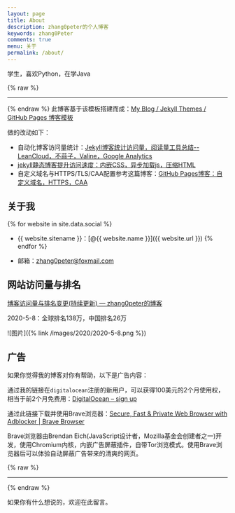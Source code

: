 ```yaml
---
layout: page
title: About
description: zhang0peter的个人博客
keywords: zhang0Peter
comments: true
menu: 关于
permalink: /about/
---
```


学生，喜欢Python，在学Java

{% raw %}
***          
{% endraw %}
此博客基于该模板搭建而成：[My Blog / Jekyll Themes / GitHub Pages 博客模板](https://github.com/mzlogin/mzlogin.github.io)

做的改动如下：               
- 自动化博客访问量统计：[Jekyll博客统计访问量，阅读量工具总结--LeanCloud，不蒜子，Valine，Google Analytics](https://zhang0peter.com/2020/01/19/GitHub-jekyll-view-counter/)                 
- [jekyll静态博客提升访问速度：内嵌CSS，异步加载js，压缩HTML](https://zhang0peter.com/2020/01/27/jekyll-inline-css/)
- 自定义域名与HTTPS/TLS/CAA配置参考这篇博客：[GitHub Pages博客：自定义域名，HTTPS，CAA](https://zhang0peter.com/2020/02/21/github-pages-https/)                           




## 关于我

{% for website in site.data.social %}
* {{ website.sitename }}：[@{{ website.name }}]({{ website.url }})
{% endfor %}

* 邮箱：[zhang0peter@foxmail.com](mailto:zhang0peter@foxmail.com)


## 网站访问量与排名
[博客访问量与排名变更(持续更新) — zhang0peter的博客](https://zhang0peter.com/blog/)

2020-5-8：全球排名138万，中国排名26万

![图片]({% link /images/2020/2020-5-8.png %})



## 广告

如果你觉得我的博客对你有帮助，以下是广告内容：

通过我的链接在`digitalocean`注册的新用户，可以获得100美元的2个月使用权，相当于前2个月免费用：[DigitalOcean – sign up](https://m.do.co/c/cd843946e47a)

通过此链接下载并使用Brave浏览器：[Secure, Fast & Private Web Browser with Adblocker | Brave Browser](https://brave.com/moo963)

Brave浏览器由Brendan Eich(JavaScript设计者，Mozilla基金会创建者之一)开发，使用Chromium内核，内嵌广告屏蔽插件，自带Tor浏览模式。使用Brave浏览器后可以体验自动屏蔽广告带来的清爽的网页。


{% raw %}
***          
{% endraw %}

如果你有什么想说的，欢迎在此留言。
